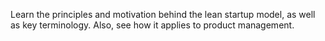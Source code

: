 Learn the principles and motivation behind the lean startup model, as well as key terminology. Also, see how it applies to product management.
<!-- more -->